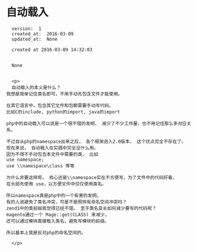 
  # 自动载入

      version:  1
      created_at:  2016-03-09
      updated_at:  None

      created at 2016-03-09 14:32:03 


      None


      <p>
      自动载入的本义是什么？ 
	我想是简单记住类名即可，不用手动先包含文件才能使用。
	
	在其它语言中，包含其它文件和包都需要手动写代码。
	比如C的include, python的import, java的import
	
	php中的自动载入可以说是一个很不错的发明， 减少了不少工作量，也不用记住那么多对应关系。
	
	不过自从php的namespace出来之后， 各个框架进入2.0版本， 这个优点完全不存在了。
	现在来说， 自动载入在实践中完全没什么用。 
	因为不得不手动包含本文件中需要的类， 比如
	use namespace;
	use \\namespace\class 等等
	
	为什么非要这样呢， 核心还是\\namespace实在不方便写，为了文件中的代码好看，
	在头部先使用 use，以方便文件中仅仅使用类名。 

	所以namespace真是php中的一个有害的发明。
	有的人说避免了类名冲突，可是不是照样有命名空间冲突吗？ 
	zend1中的类前缀我觉得已经不错。 至于类名变长如何减少要写的代码呢？
	magento通过一个 Mage::get(CLASS) 来减少，
	还可以通过模块直接载入类名，避免写模块的前缀。 
	
	所以基本上我是反对php的命名空间的。 	

      </p>

  